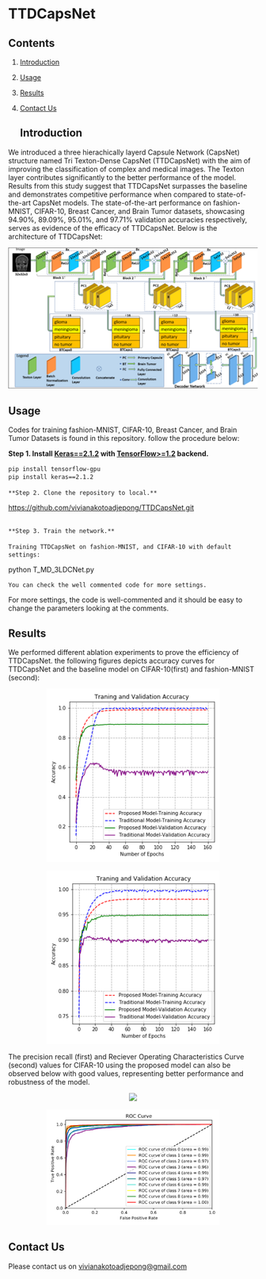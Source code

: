 # TTDCapsNet
## Contents
1. [Introduction](#introduction)
2. [Usage](#usage)
3. [Results](#results)
4. [Contact Us](#contact-us)

   ## Introduction
We introduced a three hierachically layerd Capsule Network (CapsNet) structure named Tri Texton-Dense CapsNet (TTDCapsNet) with the aim of 
improving the classification of complex and medical images. The Texton layer contributes significantly to the better performance of the model.
Results from this study suggest that TTDCapsNet surpasses the baseline and demonstrates competitive performance when compared to state-of-the-art
CapsNet models. The state-of-the-art performance on fashion-MNIST, CIFAR-10, Breast Cancer, and Brain Tumor datasets, showcasing 94.90%, 89.09%, 95.01%, and 97.71% validation accuracies respectively, serves as evidence of the efficacy of TTDCapsNet. Below is the architecture of TTDCapsNet:
<p align="center">
<img src="figures/proposed architecture.png" width="700">
</p>

 ## Usage
Codes for training fashion-MNIST, CIFAR-10, Breast Cancer, and Brain Tumor Datasets is found in this repository. follow the procedure below:

**Step 1.
Install [Keras==2.1.2](https://github.com/fchollet/keras)
with [TensorFlow>=1.2](https://github.com/tensorflow/tensorflow) backend.**
```
pip install tensorflow-gpu
pip install keras==2.1.2

**Step 2. Clone the repository to local.**
```
https://github.com/vivianakotoadjepong/TTDCapsNet.git
```

**Step 3. Train the network.**  

Training TTDCapsNet on fashion-MNIST, and CIFAR-10 with default settings:
```
python T_MD_3LDCNet.py
```
You can check the well commented code for more settings.
```
For more settings, the code is well-commented and it should be easy to change the parameters looking at the comments. 

## Results

We performed different ablation experiments to prove the efficiency of TTDCapsNet. the following figures depicts  accuracy curves for TTDCapsNet and the baseline model on CIFAR-10(first) and fashion-MNIST (second):
<p align="center">
<img src="figures/Cifar 10 Traning and Validation Accuracy.png" width="350">
</p>

<p align="center">
<img src="figures/fashion Mnist Traning and Validation Accuracy.png" width="350">
</p>
The precision recall (first) and Reciever Operating Characteristics Curve (second) values for CIFAR-10 using the proposed model can also be observed below with good values, representing better performance and robustness of the model.

<p align="center">
<img src="figures/cifar10 Precision_Recall plot.png" width="350">
</p>

<p align="center">
<img src="figures/cifar10 ROC plot.png" width="350">
</p>

## Contact Us
Please contact us on vivianakotoadjepong@gmail.com

